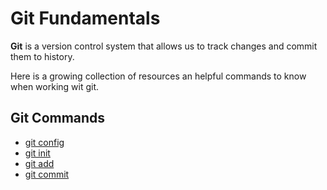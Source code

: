# Git Fundamentals 

**Git** is a version control system that allows us to track changes and commit them to history.

Here is a growing collection of resources an helpful commands to know when working wit git.

## Git Commands
- [git config](./commands/Config.md)
- [git init](./commands/Init.md)
- [git add](./commands/Add.md)
- [git commit](./commands/Commit.md) 
